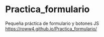 # Practica_formulario
Pequeña práctica de formulario y botones JS
https://roww4.github.io/Practica_formulario/
